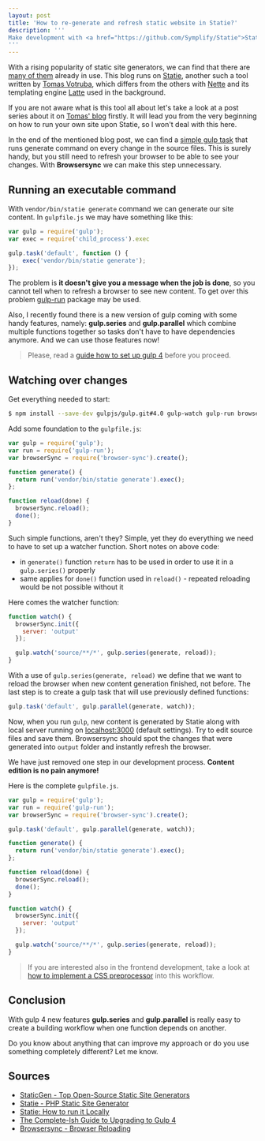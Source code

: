 ```yaml
---
layout: post
title: 'How to re-generate and refresh static website in Statie?'
description: '''
Make development with <a href="https://github.com/Symplify/Statie">Statie</a> a bit more convenient with a little use of <a href="http://gulpjs.com/">gulp</a> and <a href="https://browsersync.io/">Browsersync</a>.
'''
---
```


With a rising popularity of static site generators, we can find that there are [many of them][1] already in use. This blog runs on [Statie][2], another such a tool written by [Tomas Votruba](https://www.tomasvotruba.cz/), which differs from the others with [Nette](https://nette.org/) and its templating engine [Latte](https://latte.nette.org/) used in the background.

If you are not aware what is this tool all about let's take a look at a post series about it on [Tomas' blog][3] firstly. It will lead you from the very beginning on how to run your own site upon Statie, so I won't deal with this here.

In the end of the mentioned blog post, we can find a [simple gulp task](https://www.tomasvotruba.cz/blog/2017/02/20/statie-how-to-run-it-locally/#minitip-use-gulp-work-for-you) that runs generate command on every change in the source files. This is surely handy, but you still need to refresh your browser to be able to see your changes. With **Browsersync** we can make this step unnecessary.

## Running an executable command
With `vendor/bin/statie generate` command we can generate our site content. In `gulpfile.js` we may have something like this:

``` javascript
var gulp = require('gulp');
var exec = require('child_process').exec

gulp.task('default', function () {
	exec('vendor/bin/statie generate');
});
```

The problem is **it doesn't give you a message when the job is done**, so you cannot tell when to refresh a browser to see new content. To get over this problem [gulp-run](https://github.com/MrBoolean/gulp-run) package may be used.

Also, I recently found there is a new version of gulp coming with some handy features, namely: **gulp.series** and **gulp.parallel** which combine multiple functions together so tasks don't have to have dependencies anymore. And we can use those features now!

> Please, read a [guide how to set up gulp 4][4] before you proceed.

## Watching over changes

Get everything needed to start:

``` bash
$ npm install --save-dev gulpjs/gulp.git#4.0 gulp-watch gulp-run browser-sync
```

Add some foundation to the `gulpfile.js`:

``` javascript
var gulp = require('gulp');
var run = require('gulp-run');
var browserSync = require('browser-sync').create();

function generate() {
  return run('vendor/bin/statie generate').exec();
};

function reload(done) {
  browserSync.reload();
  done();
}
```

Such simple functions, aren't they? Simple, yet they do everything we need to have to set up a watcher function. Short notes on above code:

- in `generate()` function `return` has to be used in order to use it in a `gulp.series()` properly
- same applies for `done()` function used in `reload()` - repeated reloading would be not possible without it

Here comes the watcher function:

``` javascript
function watch() {
  browserSync.init({
    server: 'output'
  });

  gulp.watch('source/**/*', gulp.series(generate, reload));
}
```

With a use of `gulp.series(generate, reload)` we define that we want to reload the browser when new content generation finished, not before. The last step is to create a gulp task that will use previously defined functions:

``` javascript
gulp.task('default', gulp.parallel(generate, watch));
```

Now, when you run `gulp`, new content is generated by Statie along with local server running on [localhost:3000](http://localhost:3000) (default settings). Try to edit source files and save them. Browsersync should spot the changes that were generated into `output` folder and instantly refresh the browser.

We have just removed one step in our development process. **Content edition is no pain anymore!**

Here is the complete `gulpfile.js`.

``` javascript
var gulp = require('gulp');
var run = require('gulp-run');
var browserSync = require('browser-sync').create();

gulp.task('default', gulp.parallel(generate, watch));

function generate() {
  return run('vendor/bin/statie generate').exec();
};

function reload(done) {
  browserSync.reload();
  done();
}

function watch() {
  browserSync.init({
    server: 'output'
  });

  gulp.watch('source/**/*', gulp.series(generate, reload));
}
```

> If you are interested also in the frontend development, take a look at [how to implement a CSS preprocessor](/statie-with-css-preprocessor) into this workflow.

## Conclusion
With gulp 4 new features **gulp.series** and **gulp.parallel** is really easy to create a building workflow when one function depends on another.

Do you know about anything that can improve my approach or do you use something completely different? Let me know.

## Sources
- [StaticGen - Top Open-Source Static Site Generators][1]
- [Statie - PHP Static Site Generator][2]
- [Statie: How to run it Locally][3]
- [The Complete-Ish Guide to Upgrading to Gulp 4][4]
- [Browsersync - Browser Reloading](https://www.browsersync.io/docs/gulp#gulp-reload)

[1]: http://www.staticgen.com/
[2]: https://github.com/Symplify/Statie
[3]: https://www.tomasvotruba.cz/blog/2017/02/20/statie-how-to-run-it-locally/
[4]: https://www.joezimjs.com/javascript/complete-guide-upgrading-gulp-4/
